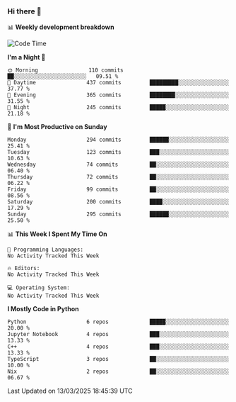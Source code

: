 ### Hi there 👋

📊 **Weekly development breakdown**
<!--START_SECTION:waka-->
![Code Time](http://img.shields.io/badge/Code%20Time-394%20hrs%2052%20mins-blue)

**I'm a Night 🦉** 

```text
🌞 Morning                110 commits         ██░░░░░░░░░░░░░░░░░░░░░░░   09.51 % 
🌆 Daytime                437 commits         █████████░░░░░░░░░░░░░░░░   37.77 % 
🌃 Evening                365 commits         ████████░░░░░░░░░░░░░░░░░   31.55 % 
🌙 Night                  245 commits         █████░░░░░░░░░░░░░░░░░░░░   21.18 % 
```
📅 **I'm Most Productive on Sunday** 

```text
Monday                   294 commits         ██████░░░░░░░░░░░░░░░░░░░   25.41 % 
Tuesday                  123 commits         ███░░░░░░░░░░░░░░░░░░░░░░   10.63 % 
Wednesday                74 commits          ██░░░░░░░░░░░░░░░░░░░░░░░   06.40 % 
Thursday                 72 commits          ██░░░░░░░░░░░░░░░░░░░░░░░   06.22 % 
Friday                   99 commits          ██░░░░░░░░░░░░░░░░░░░░░░░   08.56 % 
Saturday                 200 commits         ████░░░░░░░░░░░░░░░░░░░░░   17.29 % 
Sunday                   295 commits         ██████░░░░░░░░░░░░░░░░░░░   25.50 % 
```


📊 **This Week I Spent My Time On** 

```text
💬 Programming Languages: 
No Activity Tracked This Week

🔥 Editors: 
No Activity Tracked This Week

💻 Operating System: 
No Activity Tracked This Week
```

**I Mostly Code in Python** 

```text
Python                   6 repos             █████░░░░░░░░░░░░░░░░░░░░   20.00 % 
Jupyter Notebook         4 repos             ███░░░░░░░░░░░░░░░░░░░░░░   13.33 % 
C++                      4 repos             ███░░░░░░░░░░░░░░░░░░░░░░   13.33 % 
TypeScript               3 repos             ██░░░░░░░░░░░░░░░░░░░░░░░   10.00 % 
Nix                      2 repos             ██░░░░░░░░░░░░░░░░░░░░░░░   06.67 % 
```




 Last Updated on 13/03/2025 18:45:39 UTC
<!--END_SECTION:waka-->
<!--
**R-enanVieira/R-enanVieira** is a ✨ _special_ ✨ repository because its `README.md` (this file) appears on your GitHub profile.

Here are some ideas to get you started:

- 🔭 I’m currently working on ...
- 🌱 I’m currently learning ...
- 👯 I’m looking to collaborate on ...
- 🤔 I’m looking for help with ...
- 💬 Ask me about ...
- 📫 How to reach me: ...
- 😄 Pronouns: ...
- ⚡ Fun fact: ...
-->
